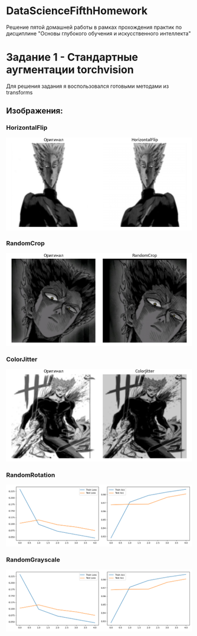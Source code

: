# DataScienceFifthHomework
Решение пятой домашней работы в рамках прохождения практик по дисциплине "Основы глубокого обучения и искусственного интеллекта"

# Задание 1 - Стандартные аугментации torchvision
Для решения задания я воспользовался готовыми методами из transforms

## Изображения:

### HorizontalFlip
![Horizontal Flip](https://github.com/Kartowe4ka/DataScienceFifthHomework/blob/main/plots/HorizontalFlip.png)

### RandomCrop
![Random Crop](https://github.com/Kartowe4ka/DataScienceFifthHomework/blob/main/plots/RandomCrop.png)

### ColorJitter
![Color Jitter](https://github.com/Kartowe4ka/DataScienceFifthHomework/blob/main/plots/ColorJitter.png)

### RandomRotation
![FCN модель](https://github.com/Kartowe4ka/DataScienceFourthHomework/blob/main/plots/1.1(FCN).png)

### RandomGrayscale
![FCN модель](https://github.com/Kartowe4ka/DataScienceFourthHomework/blob/main/plots/1.1(FCN).png)
